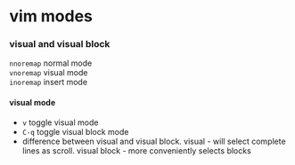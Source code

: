 # vim modes

### visual and visual block

`nnoremap`    normal mode<br/>
`vnoremap`    visual mode<br/>
`inoremap`    insert mode<br/>

#### visual mode
* `v`   toggle visual mode
* `C-q` toggle visual block mode
* difference between visual and visual block.
  visual - will select complete lines as scroll.
  visual block - more conveniently selects blocks
